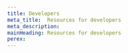 ```yaml
---
title: Developers
meta_title:  Resources for developers
meta_description: 
mainHeading: Resources for developers
perex: 
---
```

